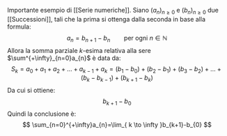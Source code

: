 Importante esempio di [[Serie numeriche]].
Siano $(a_{n})_{n\ge 0}$ e $(b_{n})_{n\ge0}$ due [[Successioni]], tali che la prima si ottenga dalla seconda in base alla formula:
$$
a_{n}=b_{n+1}-b_{n}\qquad \text{per ogni }n\in \mathbb{N}
$$
Allora la somma parziale $k$-esima relativa alla sere $\sum^{+\infty}_{n=0}a_{n}$ è data da:
$$
S_{k}=a_{0}+a_{1}+a_{2}+\dots+a_{k-1}+a_{k}= (b_{1}-b_{0})+(b_{2}-b_{1})+(b_{3}-b_{2})+\dots+(b_{k}-b_{k-1})+(b_{k+1}-b_{k})
$$
Da cui si ottiene:
$$b_{k+1}-b_{0}$$
Quindi la conclusione è:
$$
\sum_{n=0}^{+\infty}a_{n}=\lim_{ k \to \infty }b_{k+1}-b_{0} 
$$

